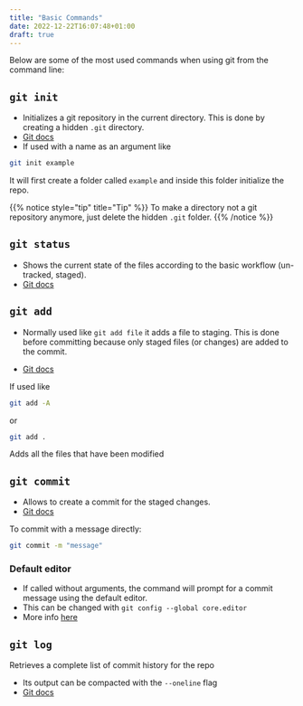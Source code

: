 ```yaml
---
title: "Basic Commands"
date: 2022-12-22T16:07:48+01:00
draft: true
---
```


Below are some of the most used commands when using git from the command line: 

## `git init`

- Initializes a git repository in the current directory. This is done by creating a hidden `.git` directory.
- [Git docs](https://git-scm.com/docs/git-init)
- If used with a name as an argument like 
```bash
git init example
```
It will first create a folder called `example` and inside this folder initialize the repo.

{{% notice style="tip" title="Tip" %}}
To make a directory not a git repository anymore, just delete the hidden `.git` folder.
{{% /notice %}}


## `git status`

- Shows the current state of the files according to the basic workflow (un-tracked, staged).
- [Git docs](https://git-scm.com/docs/git-status)

## `git add`

- Normally used like `git add file` it adds a file to staging. This is done before committing because only staged files (or changes) are added to the commit.
 
- [Git docs](https://git-scm.com/docs/git-add)

If used like
```bash
git add -A
```
or 
```bash
git add .
```
Adds all the files that have been modified

## `git commit`

- Allows to create a commit for the staged changes. 
- [Git docs](https://git-scm.com/docs/git-commit)

To commit with a message directly:
```bash
git commit -m "message"
```

### Default editor
- If called without arguments, the command will prompt for a commit message using the default editor. 
- This can be changed with `git config --global core.editor`
- More info [here](https://git-scm.com/book/en/v2/Getting-Started-First-Time-Git-Setup)

## `git log`

Retrieves a complete list of commit history for the repo

- Its output can be compacted with the `--oneline` flag
- [Git docs](https://git-scm.com/docs/git-log)